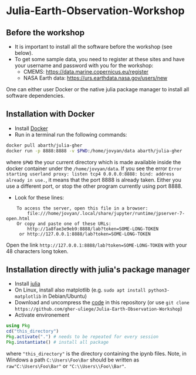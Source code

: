 # Julia-Earth-Observation-Workshop

## Before the workshop

* It is important to install all the software before the workshop (see below).
* To get some sample data, you need to register at these sites and have your username and password with you for the workshop:
     * CMEMS: https://data.marine.copernicus.eu/register
     * NASA Earth data: https://urs.earthdata.nasa.gov/users/new
      
One can either user Docker or the native julia package manager to install all software dependencies. 

## Installation with Docker

* Install [Docker](https://docs.docker.com/get-docker/)
* Run in a terminal run the following commands:

```bash
docker pull abarth/julia-gher
docker run -p 8888:8888 -v $PWD:/home/jovyan/data abarth/julia-gher
```

where `$PWD` the your current directory which is made available inside the docker container under the `/home/jovyan/data`.
If you see the error
`Error starting userland proxy: listen tcp4 0.0.0.0:8888: bind: address already in use.`, it means that the port 8888 is already taken.
Either you use a different port, or stop the other program currently using port 8888.

* Look for these lines:

```
    To access the server, open this file in a browser:
        file:///home/jovyan/.local/share/jupyter/runtime/jpserver-7-open.html
    Or copy and paste one of these URLs:
        http://1a8fae3e9eb9:8888/lab?token=SOME-LONG-TOKEN
     or http://127.0.0.1:8888/lab?token=SOME-LONG-TOKEN
```

Open the link `http://127.0.0.1:8888/lab?token=SOME-LONG-TOKEN` with your 48 characters long token.

## Installation directly with julia's package manager

* Install [julia](https://julialang.org/downloads/)
* On Linux, install also matplotlib (e.g. `sudo apt install python3-matplotlib` in Debian/Ubuntu)
* Download and uncompress the [code](https://github.com/gher-uliege/Julia-Earth-Observation-Workshop/archive/refs/heads/main.zip) in this repository (or use `git clone https://github.com/gher-uliege/Julia-Earth-Observation-Workshop`)
* Activate environement

 ```julia
using Pkg
cd("this_directory")
Pkg.activate(".") # needs to be repeated for every session
Pkg.instantiate() # install all package
```

where `"this_directory"` is the directory containing the ipynb files. Note, in Windows a path `C:\Users\Foo\Bar` should be written as `raw"C:\Users\Foo\Bar"` or `"C:\\Users\\Foo\\Bar"`.

